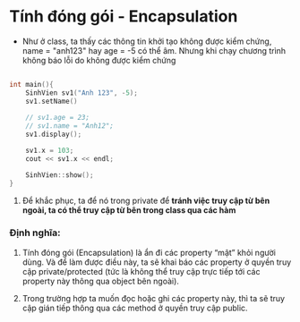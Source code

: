 # Tính đóng gói - Encapsulation
- Như ở class, ta thấy các thông tin khởi tạo không được kiểm chứng, name = "anh123" hay age = -5 có thể âm. Nhưng khi chạy chương trình không báo lỗi do không được kiểm chứng
```cpp

int main(){
    SinhVien sv1("Anh 123", -5);
    sv1.setName()
   
    // sv1.age = 23; 
    // sv1.name = "Anh12";
    sv1.display();

    sv1.x = 103;
    cout << sv1.x << endl;

    SinhVien::show();
}
```
1. Để khắc phục, ta để nó trong private để __tránh việc truy cập từ bên ngoài, ta có thể truy cập từ bên trong class qua các hàm__

### Định nghĩa:

1. Tính đóng gói (Encapsulation) là ẩn đi các property “mật” khỏi người dùng. Và để làm được điều này, ta sẽ khai báo các property ở quyền truy cập private/protected (tức là không thể truy cập trực tiếp tới các property này thông qua object bên ngoài). 

2. Trong trường hợp ta muốn đọc hoặc ghi các property này, thì ta sẽ truy cập gián tiếp thông qua các method ở quyền truy cập public.
